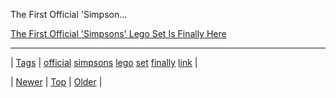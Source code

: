 <!--
title: The First Official &apos;Simpsons&apos; Lego Set Is Finally Here
date: 2020-06-28T15:27:00.240Z
tags: official, simpsons, lego, set, finally, link
-->


The First Official 'Simpson...

[The First Official 'Simpsons' Lego Set Is Finally Here](http://mashable.com/2014/01/08/lego-simpsons-set/)

<!--BOTTOM-POST-NAVIGATION-->
---

| [Tags](tags.md) | [official](tag-official.md) [simpsons](tag-simpsons.md) [lego](tag-lego.md) [set](tag-set.md) [finally](tag-finally.md) [link](tag-link.md) |

| [Newer](72704808067.md) | [Top](index.md) | [Older](72706173665.md) |